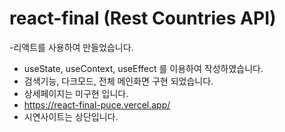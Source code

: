 # react-final (Rest Countries API)
-리액트를 사용하여 만들었습니다.
- useState, useContext, useEffect 를 이용하여 작성하였습니다.
- 검색기능, 다크모드, 전체 메인화면 구현 되었습니다.
- 상세페이지는 미구현 입니다.
- https://react-final-puce.vercel.app/
- 시연사이트는 상단입니다.

